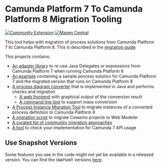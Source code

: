 # Camunda Platform 7 To Camunda Platform 8 Migration Tooling

[![Community Extension](https://img.shields.io/badge/Community%20Extension-An%20open%20source%20community%20maintained%20project-FF4700)](https://github.com/camunda-community-hub/community)
[![Maven Central](https://maven-badges.herokuapp.com/maven-central/org.camunda.community.migration/camunda-7-to-8-migration/badge.svg)](https://maven-badges.herokuapp.com/maven-central/org.camunda.community.migration/camunda-7-to-8-migration)

This tool helps with migration of process solutions from Camunda Platform 7 to
Camunda Platform 8. This is described in the
[migration guide](https://docs.camunda.io/docs/guides/migrating-from-Camunda-Platform/)

This projects contains:

- [An adapter library](./camunda-7-adapter) to re-use Java Delegates or
  expressions from Camunda Platform 7 when running Camunda Platform 8
- [An example](./example) containing a sample process solution for Camunda
  Platform 7 and the migrated version that runs on Camunda Platform 8
- [A process diagram converter](./backend-diagram-converter) that is implemented
  in Java and performs checks and migration
  - [A web frontend](./backend-diagram-converter/webapp) with graphical output
    of the conversion result
  - [A command line tool](./backend-diagram-converter/cli) to support mass
    conversion
- [A Process Instance Migration Tool](./process-instance-migration) to migrate
  instances of a converted process definition to Camunda Platform 8
- [A migration script](./cawemo-to-web-modeler-migration) to migrate Cawemo projects to Web Modeler
- [A curated list of community migration approaches](./migration-approaches/README.md)
- [A tool](./code-migration-detector) to check your implementation for Camunda 7 API usage

## Use Snapshot Versions

Some features you see in the code might not yet be available in a released
version. You can find the `SNAPSHOT` versions
[here](https://artifacts.camunda.com/ui/repos/tree/General/camunda-bpm-community-extensions-snapshots/org/camunda/community/migration/camunda-7-adapter).
